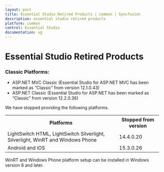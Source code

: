 ```yaml
---
layout: post
title: Essential Studio Retired Products | common | Syncfusion
description: essential studio retired products
platform: common
control: Essential Studio
documentation: ug
---
```


# Essential Studio Retired Products

### Classic Platforms:
* ASP.NET MVC Classic (Essential Studio for ASP.NET MVC has been marked as “Classic” from version 12.1.0.43)
* ASP.NET Classic (Essential Studio for ASP.NET has been marked as “Classic” from version 12.2.0.36)

We have stopped providing the following platforms.

<table>
<tr>
<th>
Platforms</th><th>
Stopped from version</th></tr>
<tr>
<td>
LightSwitch HTML, LightSwitch Silverlight, Silverlight, WinRT and Windows Phone</td><td>
14.4.0.20</td></tr>
<tr>
<td>
Android and iOS</td><td>
15.3.0.26</td></tr>
</table>


WinRT and Windows Phone platform setup can be installed in Windows version 8 and later.
